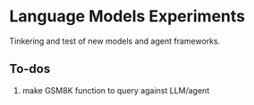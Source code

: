 # Language Models Experiments

Tinkering and test of new models and agent frameworks.

## To-dos
1. make GSM8K function to query against LLM/agent